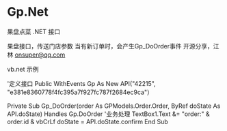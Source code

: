 # Gp.Net
果盘点菜 .NET 接口


果盘接口，传送门店参数
当有新订单时，会产生Gp_DoOrder事件
开源分享，江林 onsuper@qq.com  

vb.net 示例

'定义接口
Public WithEvents Gp As New API("42215", "e381e8360778f4fc395a7f927fc787f2684ec9ca"）

Private Sub Gp_DoOrder(order As GPModels.Order.Order, ByRef doState As API.doState) Handles Gp.DoOrder
  '业务处理
  TextBox1.Text &= "order:" & order.id & vbCrLf
  doState = API.doState.confirm
End Sub
